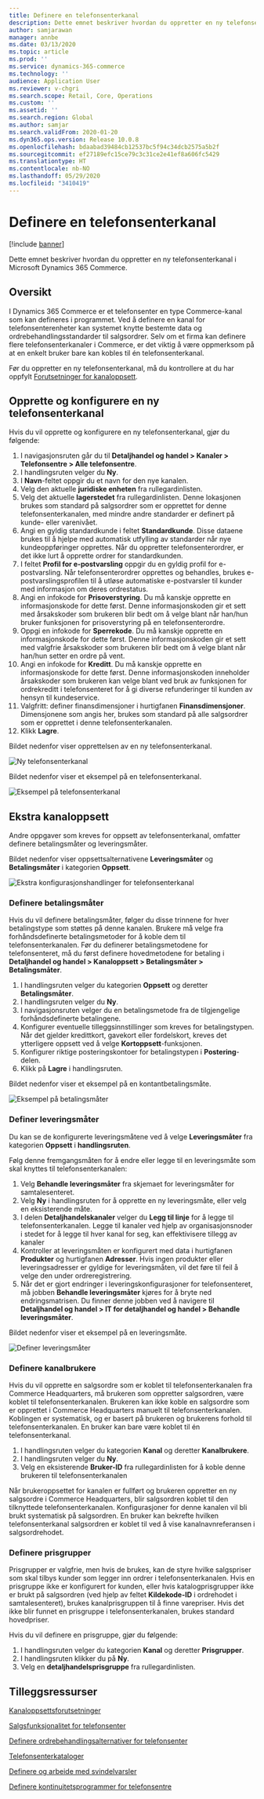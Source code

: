 ```yaml
---
title: Definere en telefonsenterkanal
description: Dette emnet beskriver hvordan du oppretter en ny telefonsenterkanal i Microsoft Dynamics 365 Commerce.
author: samjarawan
manager: annbe
ms.date: 03/13/2020
ms.topic: article
ms.prod: ''
ms.service: dynamics-365-commerce
ms.technology: ''
audience: Application User
ms.reviewer: v-chgri
ms.search.scope: Retail, Core, Operations
ms.custom: ''
ms.assetid: ''
ms.search.region: Global
ms.author: samjar
ms.search.validFrom: 2020-01-20
ms.dyn365.ops.version: Release 10.0.8
ms.openlocfilehash: bdaabad39484cb12537bc5f94c34dcb2575a5b2f
ms.sourcegitcommit: ef27189efc15ce79c3c31ce2e41ef8a606fc5429
ms.translationtype: HT
ms.contentlocale: nb-NO
ms.lasthandoff: 05/29/2020
ms.locfileid: "3410419"
---
```

# <a name="set-up-a-call-center-channel"></a>Definere en telefonsenterkanal


[!include [banner](includes/banner.md)]

Dette emnet beskriver hvordan du oppretter en ny telefonsenterkanal i Microsoft Dynamics 365 Commerce.

## <a name="overview"></a>Oversikt


I Dynamics 365 Commerce er et telefonsenter en type Commerce-kanal som kan defineres i programmet. Ved å definere en kanal for telefonsenterenheter kan systemet knytte bestemte data og ordrebehandlingsstandarder til salgsordrer. Selv om et firma kan definere flere telefonsenterkanaler i Commerce, er det viktig å være oppmerksom på at en enkelt bruker bare kan kobles til én telefonsenterkanal. 

Før du oppretter en ny telefonsenterkanal, må du kontrollere at du har oppfylt [Forutsetninger for kanaloppsett](channels-prerequisites.md).

## <a name="create-and-configure-a-new-call-center-channel"></a>Opprette og konfigurere en ny telefonsenterkanal

Hvis du vil opprette og konfigurere en ny telefonsenterkanal, gjør du følgende:

1. I navigasjonsruten går du til **Detaljhandel og handel \> Kanaler \> Telefonsentre \> Alle telefonsentre**.
1. I handlingsruten velger du **Ny**.
1. I **Navn**-feltet oppgir du et navn for den nye kanalen.
1. Velg den aktuelle **juridiske enheten** fra rullegardinlisten.
1. Velg det aktuelle **lagerstedet** fra rullegardinlisten. Denne lokasjonen brukes som standard på salgsordrer som er opprettet for denne telefonsenterkanalen, med mindre andre standarder er definert på kunde- eller varenivået.
1. Angi en gyldig standardkunde i feltet **Standardkunde**. Disse dataene brukes til å hjelpe med automatisk utfylling av standarder når nye kundeoppføringer opprettes. Når du oppretter telefonsenterordrer, er det ikke lurt å opprette ordrer for standardkunden.
1. I feltet **Profil for e-postvarsling** oppgir du en gyldig profil for e-postvarsling. Når telefonsenterordrer opprettes og behandles, brukes e-postvarslingsprofilen til å utløse automatiske e-postvarsler til kunder med informasjon om deres ordrestatus.
1. Angi en infokode for **Prisoverstyring**. Du må kanskje opprette en informasjonskode for dette først. Denne informasjonskoden gir et sett med årsakskoder som brukeren blir bedt om å velge blant når han/hun bruker funksjonen for prisoverstyring på en telefonsenterordre.
1. Oppgi en infokode for **Sperrekode**. Du må kanskje opprette en informasjonskode for dette først. Denne informasjonskoden gir et sett med valgfrie årsakskoder som brukeren blir bedt om å velge blant når han/hun setter en ordre på vent.
1. Angi en infokode for **Kreditt**. Du må kanskje opprette en informasjonskode for dette først. Denne informasjonskoden inneholder årsakskoder som brukeren kan velge blant ved bruk av funksjonen for ordrekreditt i telefonsenteret for å gi diverse refunderinger til kunden av hensyn til kundeservice.
1. Valgfritt: definer finansdimensjoner i hurtigfanen **Finansdimensjoner**. Dimensjonene som angis her, brukes som standard på alle salgsordrer som er opprettet i denne telefonsenterkanalen.
1. Klikk **Lagre**.

Bildet nedenfor viser opprettelsen av en ny telefonsenterkanal.

![Ny telefonsenterkanal](media/channel-setup-callcenter-1.png)

Bildet nedenfor viser et eksempel på en telefonsenterkanal.

![Eksempel på telefonsenterkanal](media/channel-setup-callcenter-2.png)

## <a name="additional-channel-setup"></a>Ekstra kanaloppsett

Andre oppgaver som kreves for oppsett av telefonsenterkanal, omfatter definere betalingsmåter og leveringsmåter.

Bildet nedenfor viser oppsettsalternativene **Leveringsmåter** og **Betalingsmåter** i kategorien **Oppsett**.

![Ekstra konfigurasjonshandlinger for telefonsenterkanal](media/channel-setup-callcenter-3.png)

### <a name="set-up-payment-methods"></a>Definere betalingsmåter

Hvis du vil definere betalingsmåter, følger du disse trinnene for hver betalingstype som støttes på denne kanalen. Brukere må velge fra forhåndsdefinerte betalingsmetoder for å koble dem til telefonsenterkanalen. Før du definerer betalingsmetodene for telefonsenteret, må du først definere hovedmetodene for betaling i **Detaljhandel og handel \> Kanaloppsett \> Betalingsmåter \> Betalingsmåter**.

1. I handlingsruten velger du kategorien **Oppsett** og deretter **Betalingsmåter**.
1. I handlingsruten velger du **Ny**.
1. I navigasjonsruten velger du en betalingsmetode fra de tilgjengelige forhåndsdefinerte betalingene.
1. Konfigurer eventuelle tilleggsinnstillinger som kreves for betalingstypen. Når det gjelder kredittkort, gavekort eller fordelskort, kreves det ytterligere oppsett ved å velge **Kortoppsett**-funksjonen. 
1. Konfigurer riktige posteringskontoer for betalingstypen i **Postering**-delen.
1. Klikk på **Lagre** i handlingsruten.

Bildet nedenfor viser et eksempel på en kontantbetalingsmåte.

![Eksempel på betalingsmåter](media/channel-setup-callcenter-payments.png)

### <a name="set-up-modes-of-delivery"></a>Definer leveringsmåter

Du kan se de konfigurerte leveringsmåtene ved å velge **Leveringsmåter** fra kategorien **Oppsett** i **handlingsruten**.  

Følg denne fremgangsmåten for å endre eller legge til en leveringsmåte som skal knyttes til telefonsenterkanalen:

1. Velg **Behandle leveringsmåter** fra skjemaet for leveringsmåter for samtalesenteret.
1. Velg **Ny** i handlingsruten for å opprette en ny leveringsmåte, eller velg en eksisterende måte.
1. I delen **Detaljhandelskanaler** velger du **Legg til linje** for å legge til telefonsenterkanalen. Legge til kanaler ved hjelp av organisasjonsnoder i stedet for å legge til hver kanal for seg, kan effektivisere tillegg av kanaler
1. Kontroller at leveringsmåten er konfigurert med data i hurtigfanen **Produkter** og hurtigfanen **Adresser**. Hvis ingen produkter eller leveringsadresser er gyldige for leveringsmåten, vil det føre til feil å velge den under ordreregistrering.
1. Når det er gjort endringer i leveringskonfigurasjoner for telefonsenteret, må jobben **Behandle leveringsmåter** kjøres for å bryte ned endringsmatrisen. Du finner denne jobben ved å navigere til **Detaljhandel og handel \> IT for detaljhandel og handel \> Behandle leveringsmåter**.

Bildet nedenfor viser et eksempel på en leveringsmåte.

![Definer leveringsmåter](media/channel-setup-retail-7.png)

### <a name="set-up-channel-users"></a>Definere kanalbrukere

Hvis du vil opprette en salgsordre som er koblet til telefonsenterkanalen fra Commerce Headquarters, må brukeren som oppretter salgsordren, være koblet til telefonsenterkanalen. Brukeren kan ikke koble en salgsordre som er opprettet i Commerce Headquarters manuelt til telefonsenterkanalen. Koblingen er systematisk, og er basert på brukeren og brukerens forhold til telefonsenterkanalen. En bruker kan bare være koblet til én telefonsenterkanal.

1. I handlingsruten velger du kategorien **Kanal** og deretter **Kanalbrukere**.
1. I handlingsruten velger du **Ny**.
1. Velg en eksisterende **Bruker-ID** fra rullegardinlisten for å koble denne brukeren til telefonsenterkanalen

Når brukeroppsettet for kanalen er fullført og brukeren oppretter en ny salgsordre i Commerce Headquarters, blir salgsordren koblet til den tilknyttede telefonsenterkanalen. Konfigurasjoner for denne kanalen vil bli brukt systematisk på salgsordren. En bruker kan bekrefte hvilken telefonsenterkanal salgsordren er koblet til ved å vise kanalnavnreferansen i salgsordrehodet.


### <a name="set-up-price-groups"></a>Definere prisgrupper

Prisgrupper er valgfrie, men hvis de brukes, kan de styre hvilke salgspriser som skal tilbys kunder som legger inn ordrer i telefonsenterkanalen. Hvis en prisgruppe ikke er konfigurert for kunden, eller hvis katalogprisgrupper ikke er brukt på salgsordren (ved hjelp av feltet **Kildekode-ID** i ordrehodet i samtalesenteret), brukes kanalprisgruppen til å finne varepriser. Hvis det ikke blir funnet en prisgruppe i telefonsenterkanalen, brukes standard hovedpriser. 

Hvis du vil definere en prisgruppe, gjør du følgende:

1. I handlingsruten velger du kategorien **Kanal** og deretter **Prisgrupper**.
1. I handlingsruten klikker du på **Ny**.
1. Velg en **detaljhandelsprisgruppe** fra rullegardinlisten.

## <a name="additional-resources"></a>Tilleggsressurser

[Kanaloppsettsforutsetninger](channels-prerequisites.md)

[Salgsfunksjonalitet for telefonsenter](call-center-functionality.md)

[Definere ordrebehandlingsalternativer for telefonsenter](set-up-order-processing-options.md)

[Telefonsenterkataloger](call-center-catalogs.md)

[Definere og arbeide med svindelvarsler](set-up-fraud-alerts.md)

[Definere kontinuitetsprogrammer for telefonsentre](set-up-continuity-program.md)
